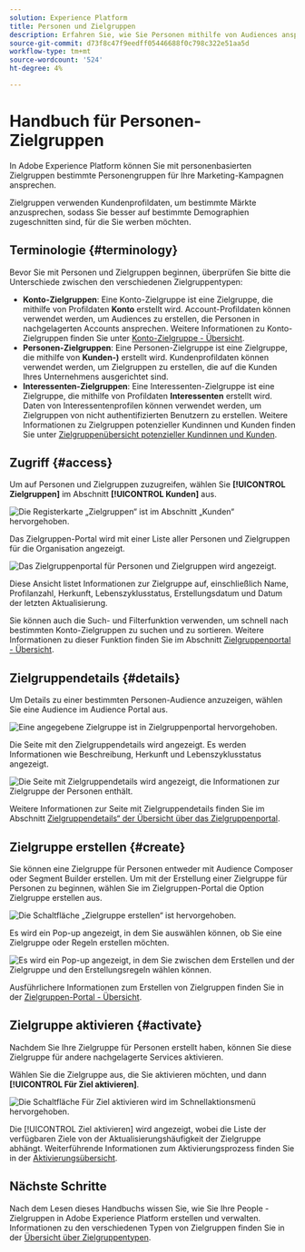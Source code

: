 ```yaml
---
solution: Experience Platform
title: Personen und Zielgruppen
description: Erfahren Sie, wie Sie Personen mithilfe von Audiences ansprechen können.
source-git-commit: d73f8c47f9eedff05446688f0c798c322e51aa5d
workflow-type: tm+mt
source-wordcount: '524'
ht-degree: 4%

---
```


# Handbuch für Personen-Zielgruppen

In Adobe Experience Platform können Sie mit personenbasierten Zielgruppen bestimmte Personengruppen für Ihre Marketing-Kampagnen ansprechen.

Zielgruppen verwenden Kundenprofildaten, um bestimmte Märkte anzusprechen, sodass Sie besser auf bestimmte Demographien zugeschnitten sind, für die Sie werben möchten.

## Terminologie {#terminology}

Bevor Sie mit Personen und Zielgruppen beginnen, überprüfen Sie bitte die Unterschiede zwischen den verschiedenen Zielgruppentypen:

- **Konto-Zielgruppen**: Eine Konto-Zielgruppe ist eine Zielgruppe, die mithilfe von Profildaten **Konto** erstellt wird. Account-Profildaten können verwendet werden, um Audiences zu erstellen, die Personen in nachgelagerten Accounts ansprechen. Weitere Informationen zu Konto-Zielgruppen finden Sie unter [Konto-Zielgruppe - Übersicht](./account-audiences.md).
- **Personen-Zielgruppen**: Eine Personen-Zielgruppe ist eine Zielgruppe, die mithilfe von **Kunden-)** erstellt wird. Kundenprofildaten können verwendet werden, um Zielgruppen zu erstellen, die auf die Kunden Ihres Unternehmens ausgerichtet sind.
- **Interessenten-Zielgruppen**: Eine Interessenten-Zielgruppe ist eine Zielgruppe, die mithilfe von Profildaten **Interessenten** erstellt wird. Daten von Interessentenprofilen können verwendet werden, um Zielgruppen von nicht authentifizierten Benutzern zu erstellen. Weitere Informationen zu Zielgruppen potenzieller Kundinnen und Kunden finden Sie unter [Zielgruppenübersicht potenzieller Kundinnen und Kunden](./prospect-audiences.md).

## Zugriff {#access}

Um auf Personen und Zielgruppen zuzugreifen, wählen Sie **[!UICONTROL Zielgruppen]** im Abschnitt **[!UICONTROL Kunden]** aus.

![Die Registerkarte „Zielgruppen“ ist im Abschnitt „Kunden“ hervorgehoben.](../images/types/people/select-audiences.png)

Das Zielgruppen-Portal wird mit einer Liste aller Personen und Zielgruppen für die Organisation angezeigt.

![Das Zielgruppenportal für Personen und Zielgruppen wird angezeigt.](../images/types/people/people-audiences.png)

Diese Ansicht listet Informationen zur Zielgruppe auf, einschließlich Name, Profilanzahl, Herkunft, Lebenszyklusstatus, Erstellungsdatum und Datum der letzten Aktualisierung.

Sie können auch die Such- und Filterfunktion verwenden, um schnell nach bestimmten Konto-Zielgruppen zu suchen und zu sortieren. Weitere Informationen zu dieser Funktion finden Sie im Abschnitt [Zielgruppenportal - Übersicht](../ui/audience-portal.md#manage-audiences).

## Zielgruppendetails {#details}

Um Details zu einer bestimmten Personen-Audience anzuzeigen, wählen Sie eine Audience im Audience Portal aus.

![Eine angegebene Zielgruppe ist in Zielgruppenportal hervorgehoben.](../images/types/people/select-audience.png)

Die Seite mit den Zielgruppendetails wird angezeigt. Es werden Informationen wie Beschreibung, Herkunft und Lebenszyklusstatus angezeigt.

![Die Seite mit Zielgruppendetails wird angezeigt, die Informationen zur Zielgruppe der Personen enthält.](../images/types/people/audience-details.png)

Weitere Informationen zur Seite mit Zielgruppendetails finden Sie im Abschnitt [Zielgruppendetails“ der Übersicht über das Zielgruppenportal](../ui/audience-portal.md#audience-details).

## Zielgruppe erstellen {#create}

Sie können eine Zielgruppe für Personen entweder mit Audience Composer oder Segment Builder erstellen. Um mit der Erstellung einer Zielgruppe für Personen zu beginnen, wählen Sie im Zielgruppen-Portal die Option Zielgruppe erstellen aus.

![Die Schaltfläche „Zielgruppe erstellen“ ist hervorgehoben.](../images/types/people/select-create-audience.png)

Es wird ein Pop-up angezeigt, in dem Sie auswählen können, ob Sie eine Zielgruppe oder Regeln erstellen möchten.

![Es wird ein Pop-up angezeigt, in dem Sie zwischen dem Erstellen und der Zielgruppe und den Erstellungsregeln wählen können.](../images/types/people/create-audience-popover.png)

Ausführlichere Informationen zum Erstellen von Zielgruppen finden Sie in der [Zielgruppen-Portal - Übersicht](../ui/audience-portal.md#create-audience).

## Zielgruppe aktivieren {#activate}

Nachdem Sie Ihre Zielgruppe für Personen erstellt haben, können Sie diese Zielgruppe für andere nachgelagerte Services aktivieren.

Wählen Sie die Zielgruppe aus, die Sie aktivieren möchten, und dann **[!UICONTROL Für Ziel aktivieren]**.

![Die Schaltfläche Für Ziel aktivieren wird im Schnellaktionsmenü hervorgehoben.](../images/types/people/activate-to-destination.png)

Die [!UICONTROL Ziel aktivieren] wird angezeigt, wobei die Liste der verfügbaren Ziele von der Aktualisierungshäufigkeit der Zielgruppe abhängt. Weiterführende Informationen zum Aktivierungsprozess finden Sie in der [Aktivierungsübersicht](../../destinations/ui/activation-overview.md).

## Nächste Schritte

Nach dem Lesen dieses Handbuchs wissen Sie, wie Sie Ihre People -Zielgruppen in Adobe Experience Platform erstellen und verwalten. Informationen zu den verschiedenen Typen von Zielgruppen finden Sie in der [Übersicht über Zielgruppentypen](./overview.md).
